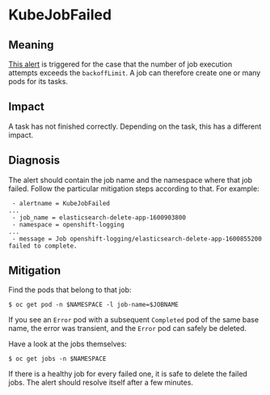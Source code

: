# KubeJobFailed

## Meaning

[This alert][KubeJobFailed] is triggered for the case that the number of job
execution attempts exceeds the `backoffLimit`. A job can therefore create one or
many pods for its tasks.

## Impact

A task has not finished correctly. Depending on the task, this has a different
impact.

## Diagnosis

The alert should contain the job name and the namespace where that job failed.
Follow the particular mitigation steps according to that. For example:

```text
 - alertname = KubeJobFailed
...
 - job_name = elasticsearch-delete-app-1600903800
 - namespace = openshift-logging
... 
 - message = Job openshift-logging/elasticsearch-delete-app-1600855200 failed to complete.
```

## Mitigation

Find the pods that belong to that job:

```console
$ oc get pod -n $NAMESPACE -l job-name=$JOBNAME
```

If you see an `Error` pod with a subsequent `Completed` pod of
the same base name, the error was transient, and the `Error` pod can safely be deleted.

Have a look at the jobs themselves:

```console
$ oc get jobs -n $NAMESPACE
```

If there is a healthy job for every failed one, it is safe to delete the failed
jobs. The alert should resolve itself after a few minutes.

[KubeJobFailed]: https://github.com/openshift/cluster-monitoring-operator/blob/aefc8fc5fc61c943dc1ca24b8c151940ae5f8f1c/assets/control-plane/prometheus-rule.yaml#L186-L195